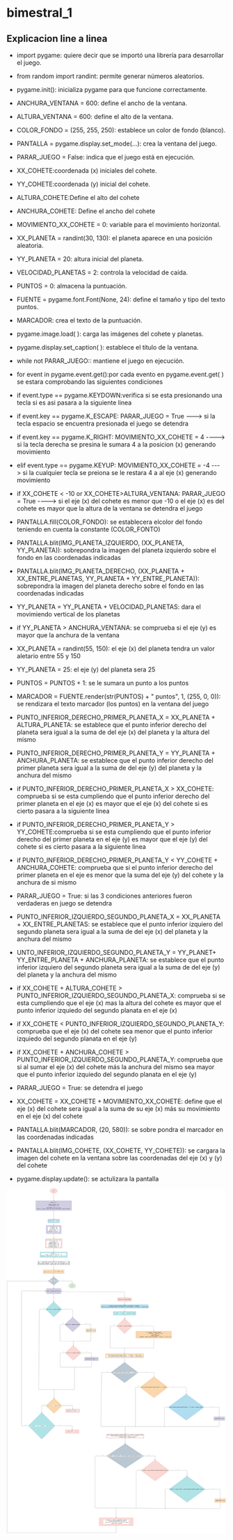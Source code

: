 # bimestral_1

## Explicacion line a linea

- import pygame: quiere decir que se importó una librería para desarrollar el juego.

- from random import randint: permite generar números aleatorios.

- pygame.init(): inicializa pygame para que funcione correctamente.

- ANCHURA_VENTANA = 600: define el ancho de la ventana.

- ALTURA_VENTANA = 600: define el alto de la ventana.

- COLOR_FONDO = (255, 255, 250): establece un color de fondo (blanco).

- PANTALLA = pygame.display.set_mode(...): crea la ventana del juego.

- PARAR_JUEGO = False: indica que el juego está en ejecución.

- XX_COHETE:coordenada (x) iniciales del cohete.

- YY_COHETE:coordenada (y) inicial del cohete.

- ALTURA_COHETE:Define el alto del cohete

- ANCHURA_COHETE: Define el ancho del cohete

- MOVIMIENTO_XX_COHETE = 0: variable para el movimiento horizontal.

- XX_PLANETA = randint(30, 130): el planeta aparece en una posición aleatoria.

- YY_PLANETA = 20: altura inicial del planeta.

- VELOCIDAD_PLANETAS = 2: controla la velocidad de caída.

- PUNTOS = 0: almacena la puntuación.

- FUENTE = pygame.font.Font(None, 24): define el tamaño y tipo del texto puntos.

- MARCADOR: crea el texto de la puntuación.

- pygame.image.load( ): carga las imágenes del cohete y planetas.

- pygame.display.set_caption( ): establece el título de la ventana.

- while not PARAR_JUEGO:: mantiene el juego en ejecución.

- for event in pygame.event.get():por cada evento en pygame.event.get( ) se estara comprobando las siguientes condiciones

- if event.type == pygame.KEYDOWN:verifica si se esta presionando una tecla si es asi pasara a la siguiente linea

-  if event.key == pygame.K_ESCAPE: 
        PARAR_JUEGO = True --->  si la tecla espacio se encuentra presionada el juego se detendra  

- if event.key == pygame.K_RIGHT:
        MOVIMIENTO_XX_COHETE = 4 ----> si la tecla derecha se presina le sumara 4 a la posicion (x) generando movimiento

- elif event.type == pygame.KEYUP:
         MOVIMIENTO_XX_COHETE = -4 ---> si la cualquier tecla se preiona se le restara 4 a al eje (x) generando movimiento 

-   if XX_COHETE < -10 or XX_COHETE>ALTURA_VENTANA:
            PARAR_JUEGO = True ----> si el eje (x) del cohete es menor que -10 o el eje (x) es del cohete es mayor que la altura de la ventana se detendra el juego

- PANTALLA.fill(COLOR_FONDO): se establecera elcolor del fondo teniendo en cuenta la constante (COLOR_FONTO)

- PANTALLA.blit(IMG_PLANETA_IZQUIERDO, (XX_PLANETA, YY_PLANETA)): sobrepondra la imagen del planeta izquierdo sobre el fondo en las coordenadas indicadas

- PANTALLA.blit(IMG_PLANETA_DERECHO, (XX_PLANETA + XX_ENTRE_PLANETAS, YY_PLANETA + YY_ENTRE_PLANETA)): sobrepondra la imagen del planeta derecho sobre el fondo en las coordenadas indicadas

- YY_PLANETA = YY_PLANETA + VELOCIDAD_PLANETAS: dara el movimiendo vertical de los planetas

- if YY_PLANETA > ANCHURA_VENTANA: se comprueba si el eje (y) es mayor que la anchura de la ventana

- XX_PLANETA = randint(55, 150): el eje (x) del planeta tendra un valor aletario entre 55 y 150

- YY_PLANETA = 25: el eje (y) del planeta sera 25

- PUNTOS = PUNTOS + 1: se le sumara un punto a los puntos

- MARCADOR = FUENTE.render(str(PUNTOS) + " puntos", 1, (255, 0, 0)): se rendizara el texto marcador (los puntos) en la ventana del juego

- PUNTO_INFERIOR_DERECHO_PRIMER_PLANETA_X = XX_PLANETA + ALTURA_PLANETA: se establece que el punto inferior derecho del planeta sera igual a la suma de del eje (x) del planeta y la altura del mismo

- PUNTO_INFERIOR_DERECHO_PRIMER_PLANETA_Y = YY_PLANETA + ANCHURA_PLANETA: se establece que el punto inferior derecho del primer planeta sera igual a la suma de del eje (y) del planeta y la anchura del mismo

- if PUNTO_INFERIOR_DERECHO_PRIMER_PLANETA_X > XX_COHETE: comprueba si se esta cumpliendo que el punto inferior derecho del primer planeta en el eje (x) es mayor que el eje (x) del cohete si es cierto pasara a la siguiente linea

- if PUNTO_INFERIOR_DERECHO_PRIMER_PLANETA_Y > YY_COHETE:comprueba si se esta cumpliendo que el punto inferior derecho del primer planeta en el eje (y) es mayor que el eje (y) del cohete si es cierto pasara a la siguiente linea

- if PUNTO_INFERIOR_DERECHO_PRIMER_PLANETA_Y < YY_COHETE + ANCHURA_COHETE: comprueba que si el punto inferior derecho del primer planeta en el eje  es menor que la suma del eje (y) del cohete y la anchura de si mismo

- PARAR_JUEGO = True: si las 3 condiciones anteriores fueron verdaderas en juego se detendra

- PUNTO_INFERIOR_IZQUIERDO_SEGUNDO_PLANETA_X = XX_PLANETA + XX_ENTRE_PLANETAS: se establece que el punto inferior izquiero del segundo planeta sera igual a la suma de del eje (x) del planeta y la anchura del mismo
                
- UNTO_INFERIOR_IZQUIERDO_SEGUNDO_PLANETA_Y = YY_PLANET+ YY_ENTRE_PLANETA + ANCHURA_PLANETA: se establece que el punto inferior izquiero del segundo planeta sera igual a la suma de del eje (y) del planeta y la anchura del mismo

- if XX_COHETE + ALTURA_COHETE > PUNTO_INFERIOR_IZQUIERDO_SEGUNDO_PLANETA_X: comprueba si se esta cumpliendo que el eje (x) mas la altura del cohete es mayor que el punto inferior izquiedo del segundo planata en el eje (x)

- if XX_COHETE < PUNTO_INFERIOR_IZQUIERDO_SEGUNDO_PLANETA_Y: comprueba que el eje (x) del cohete sea menor que el punto inferior izquiedo del segundo planata en el eje (y) 

- if XX_COHETE + ANCHURA_COHETE > PUNTO_INFERIOR_IZQUIERDO_SEGUNDO_PLANETA_Y: comprueba que si al sumar el eje (x) del cohete más la anchura del mismo sea mayor que el punto inferior izquiedo del segundo planata en el eje (y) 

- PARAR_JUEGO = True: se detendra el juego

- XX_COHETE = XX_COHETE + MOVIMIENTO_XX_COHETE: define que el eje (x) del cohete sera igual a la suma de su eje (x) más su movimiento en el eje (x) del cohete

- PANTALLA.blit(MARCADOR, (20, 580)): se sobre pondra el marcador en las coordenadas indicadas

- PANTALLA.blit(IMG_COHETE, (XX_COHETE, YY_COHETE)): se cargara la imagen del cohete en la ventana sobre las coordenadas del eje (x) y (y) del cohete

- pygame.display.update(): se actulizara la pantalla 

![diagrama de flujo](diagrama.png "diagrama de flujo")